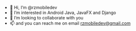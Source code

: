 - 👋 Hi, I’m @rzmobiledev
- 👀 I’m interested in Android Java, JavaFX and Django
- 💞️ I’m looking to collaborate with you
- 📫 and you can reach me on email rzmobiledev@gmail.com
